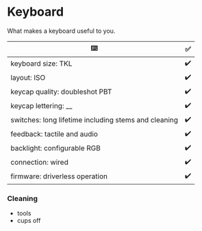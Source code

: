 # Keyboard

What makes a keyboard useful to you.

| ⌨️ | ✅ |
| - | - |
| keyboard size: TKL | ✔️ |
| layout: ISO | ✔️ |
| keycap quality: doubleshot PBT | ✔️ |
| keycap lettering: __ | ✔️ |
| switches: long lifetime including stems and cleaning | ✔️ |
| feedback: tactile and audio | ✔️ |
| backlight: configurable RGB | ✔️ |
| connection: wired | ✔️ |
| firmware: driverless operation | ✔️ |


### Cleaning

- tools
- cups off
